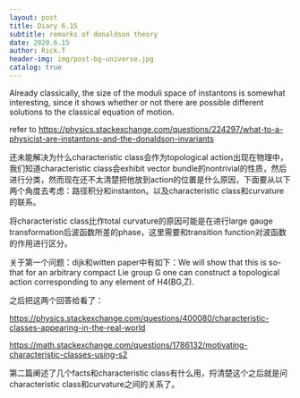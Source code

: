 ```yaml
---
layout: post
title: Diary 6.15
subtitle: remarks of donaldson theory
date: 2020.6.15
author: Rick.T
header-img: img/post-bg-universe.jpg
catalog: true
---
```


Already classically, the size of the moduli space of instantons is somewhat interesting, since it shows whether or not there are possible different solutions to the classical equation of motion.

refer to https://physics.stackexchange.com/questions/224297/what-to-a-physicist-are-instantons-and-the-donaldson-invariants

还未能解决为什么characteristic class会作为topological action出现在物理中，我们知道characteristic class会exhibit vector bundle的nontrivial的性质，然后进行分类，然而现在还不太清楚把他放到action的位置是什么原因，下面要从以下两个角度去考虑：路径积分和instanton。以及characteristic class和curvature的联系。

将characteristic class比作total curvature的原因可能是在进行large gauge transformation后波函数所差的phase，这里需要和transition function对波函数的作用进行区分。

关于第一个问题：dijk和witten paper中有如下：We will show that this is so-that for an arbitrary compact Lie group G one can construct a topological action corresponding to any element of H4(BG,Z).

之后把这两个回答给看了：

https://physics.stackexchange.com/questions/400080/characteristic-classes-appearing-in-the-real-world

https://math.stackexchange.com/questions/1786132/motivating-characteristic-classes-using-s2

第二篇阐述了几个facts和characteristic class有什么用，捋清楚这个之后就是问characteristic class和curvature之间的关系了。
